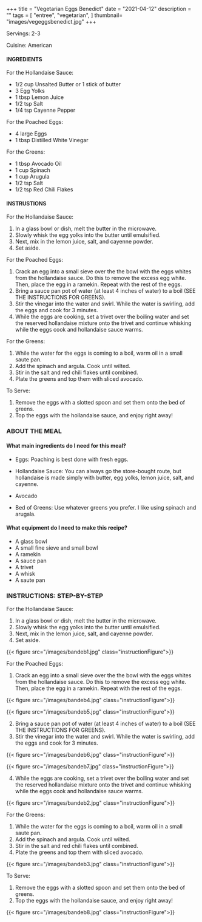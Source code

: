 +++
title = "Vegetarian Eggs Benedict"
date = "2021-04-12"
description = ""
tags = [
    "entree",
    "vegetarian",
]
thumbnail= "images/vegeggsbenedict.jpg"
+++

Servings: 2-3 <!--more-->

Cuisine: American

#### INGREDIENTS 

For the Hollandaise Sauce: 

* 1/2 cup Unsalted Butter or 1 stick of butter
* 3 Egg Yolks
* 1 tbsp Lemon Juice
* 1/2 tsp Salt
* 1/4 tsp Cayenne Pepper
  
For the Poached Eggs: 

* 4 large Eggs
* 1 tbsp Distilled White Vinegar

For the Greens: 

* 1 tbsp Avocado Oil 
* 1 cup Spinach 
* 1 cup Arugula 
* 1/2 tsp Salt 
* 1/2 tsp Red Chili Flakes 

#### INSTRUSTIONS

For the Hollandaise Sauce:

1. In a glass bowl or dish, melt the butter in the microwave. 
2. Slowly whisk the egg yolks into the butter until emulsified. 
3. Next, mix in the lemon juice, salt, and cayenne powder. 
4. Set aside. 

For the Poached Eggs: 

1. Crack an egg into a small sieve over the the bowl with the eggs whites from the hollandaise sauce. Do this to remove the excess egg white. Then, place the egg in a ramekin. Repeat with the rest of the eggs. 
2. Bring a sauce pan pot of water (at least 4 inches of water) to a boil (SEE THE INSTRUCTIONS FOR GREENS). 
3. Stir the vinegar into the water and swirl. While the water is swirling, add the eggs and cook for 3 minutes.
4. While the eggs are cooking, set a trivet over the boiling water and set the reserved hollandaise mixture onto the trivet and continue whisking while the eggs cook and hollandaise sauce warms.  

For the  Greens: 

1. While the water for the eggs is coming to a boil, warm oil in a small saute pan. 
2. Add the spinach and argula. Cook until wilted. 
3. Stir in the salt and red chili flakes until combined. 
4. Plate the greens and top them with sliced avocado. 

To Serve: 

1. Remove the eggs with a slotted spoon and set them onto the bed of greens.
2. Top the eggs with the hollandaise sauce, and enjoy right away!


### ABOUT THE MEAL

#### What main ingredients do I need for this meal?

* Eggs: Poaching is best done with fresh eggs. 

* Hollandaise Sauce: You can always go the store-bought route, but hollandaise is made simply with butter, egg yolks, lemon juice, salt, and cayenne.  

* Avocado 

* Bed of Greens: Use whatever greens you prefer. I like using spinach and arugala. 

#### What equipment do I need to make this recipe?

* A glass bowl 
* A small fine sieve and small bowl
* A ramekin 
* A sauce pan
* A trivet 
* A whisk 
* A saute pan 

### INSTRUCTIONS: STEP-BY-STEP 

For the Hollandaise Sauce:

1. In a glass bowl or dish, melt the butter in the microwave. 
2. Slowly whisk the egg yolks into the butter until emulsified. 
3. Next, mix in the lemon juice, salt, and cayenne powder. 
4. Set aside. 

{{< figure src="/images/bandeb1.jpg" class="instructionFigure">}}

For the Poached Eggs: 

1. Crack an egg into a small sieve over the the bowl with the eggs whites from the hollandaise sauce. Do this to remove the excess egg white. Then, place the egg in a ramekin. Repeat with the rest of the eggs. 

{{< figure src="/images/bandeb4.jpg" class="instructionFigure">}}

{{< figure src="/images/bandeb5.jpg" class="instructionFigure">}}

2. Bring a sauce pan pot of water (at least 4 inches of water) to a boil (SEE THE INSTRUCTIONS FOR GREENS). 
3. Stir the vinegar into the water and swirl. While the water is swirling, add the eggs and cook for 3 minutes.

{{< figure src="/images/bandeb6.jpg" class="instructionFigure">}}

{{< figure src="/images/bandeb7.jpg" class="instructionFigure">}}

4. While the eggs are cooking, set a trivet over the boiling water and set the reserved hollandaise mixture onto the trivet and continue whisking while the eggs cook and hollandaise sauce warms. 

{{< figure src="/images/bandeb2.jpg" class="instructionFigure">}}


For the  Greens: 

1. While the water for the eggs is coming to a boil, warm oil in a small saute pan. 
2. Add the spinach and argula. Cook until wilted. 
3. Stir in the salt and red chili flakes until combined. 
4. Plate the greens and top them with sliced avocado. 

{{< figure src="/images/bandeb3.jpg" class="instructionFigure">}}

To Serve: 

1. Remove the eggs with a slotted spoon and set them onto the bed of greens.
2. Top the eggs with the hollandaise sauce, and enjoy right away! 

{{< figure src="/images/bandeb8.jpg" class="instructionFigure">}}
